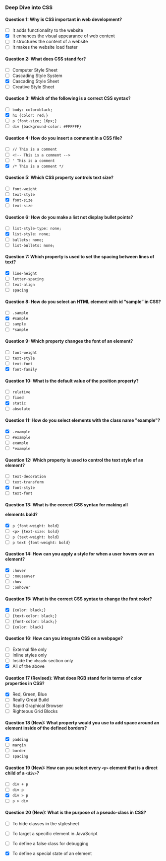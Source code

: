 ### Deep Dive into CSS

#### Question 1: Why is CSS important in web development?
- [ ] It adds functionality to the website
- [x] It enhances the visual appearance of web content
- [ ] It structures the content of a website
- [ ] It makes the website load faster

#### Question 2: What does CSS stand for?
- [ ] Computer Style Sheet
- [ ] Cascading Style System
- [x] Cascading Style Sheet
- [ ] Creative Style Sheet

#### Question 3: Which of the following is a correct CSS syntax?
- [ ] `body: color=black;`
- [x] `h1 {color: red;}`
- [ ] `p {font-size; 16px;}`
- [ ] `div {background-color: #FFFFFF}`

#### Question 4: How do you insert a comment in a CSS file?
- [ ] `// This is a comment`
- [ ] `<!-- This is a comment -->`
- [ ] `' This is a comment`
- [x] `/* This is a comment */`

#### Question 5: Which CSS property controls text size?
- [ ] `font-weight`
- [ ] `text-style`
- [x] `font-size`
- [ ] `text-size`

#### Question 6: How do you make a list not display bullet points?
- [ ] `list-style-type: none;`
- [x] `list-style: none;`
- [ ] `bullets: none;`
- [ ] `list-bullets: none;`

#### Question 7: Which property is used to set the spacing between lines of text?
- [x] `line-height`
- [ ] `letter-spacing`
- [ ] `text-align`
- [ ] `spacing`

#### Question 8: How do you select an HTML element with id “sample” in CSS?
- [ ] `.sample`
- [x] `#sample`
- [ ] `sample`
- [ ] `*sample`

#### Question 9: Which property changes the font of an element?
- [ ] `font-weight`
- [ ] `text-style`
- [ ] `text-font`
- [x] `font-family`

#### Question 10: What is the default value of the position property?
- [ ] `relative`
- [ ] `fixed`
- [x] `static`
- [ ] `absolute`

#### Question 11: How do you select elements with the class name "example"?
- [x] `.example`
- [ ] `#example`
- [ ] `example`
- [ ] `*example`

#### Question 12: Which property is used to control the text style of an element?
- [ ] `text-decoration`
- [ ] `text-transform`
- [x] `font-style`
- [ ] `text-font`

#### Question 13: What is the correct CSS syntax for making all <p> elements bold?
- [x] `p {font-weight: bold}`
- [ ] `<p> {text-size: bold}`
- [ ] `p {text-weight: bold}`
- [ ] `p text {font-weight: bold}`

#### Question 14: How can you apply a style for when a user hovers over an element?
- [x] `:hover`
- [ ] `:mouseover`
- [ ] `:hov`
- [ ] `:onhover`

#### Question 15: What is the correct CSS syntax to change the font color?
- [x] `{color: black;}`
- [ ] `{text-color: black;}`
- [ ] `{font-color: black;}`
- [ ] `{color: black}`

#### Question 16: How can you integrate CSS on a webpage?
- [ ] External file only
- [ ] Inline styles only
- [ ] Inside the `<head>` section only
- [x] All of the above

#### Question 17 (Revised): What does RGB stand for in terms of color properties in CSS?
- [x] Red, Green, Blue
- [ ] Really Great Build
- [ ] Rapid Graphical Browser
- [ ] Righteous Grid Blocks

#### Question 18 (New): What property would you use to add space around an element inside of the defined borders?
- [x] `padding`
- [ ] `margin`
- [ ] `border`
- [ ] `spacing`

#### Question 19 (New): How can you select every `<p>` element that is a direct child of a `<div>`?
- [ ] `div + p`
- [ ] `div p`
- [x] `div > p`
- [ ] `p > div`

#### Question 20 (New): What is the purpose of a pseudo-class in CSS?
- [ ] To hide classes in the stylesheet
- [ ] To target a specific element in JavaScript
- [ ] To define a false class for debugging
- [x] To define a special state of an element

